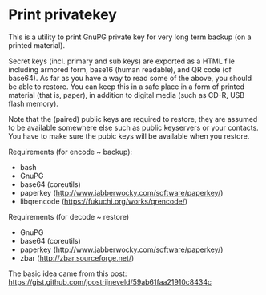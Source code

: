 # Print privatekey

This is a utility to print GnuPG private key for very long term backup
(on a printed material).

Secret keys (incl. primary and sub keys) are exported as a HTML file
including armored form, base16 (human readable), and QR code (of base64).
As far as you have a way to read some of the above, you should
be able to restore. You can keep this in a safe place in a form
of printed material (that is, paper), in addition to digital media (such
as CD-R, USB flash memory).

Note that the (paired) public keys are required to restore,
they are assumed to be available somewhere else such as public
keyservers or your contacts. You have to make sure the pubic keys
will be available when you restore.

Requirements (for encode ~ backup):
* bash
* GnuPG
* base64 (coreutils)
* paperkey (http://www.jabberwocky.com/software/paperkey/)
* libqrencode (https://fukuchi.org/works/qrencode/)

Requirements (for decode ~ restore)
* GnuPG
* base64 (coreutils)
* paperkey (http://www.jabberwocky.com/software/paperkey/)
* zbar (http://zbar.sourceforge.net/)

The basic idea came from this post:
https://gist.github.com/joostrijneveld/59ab61faa21910c8434c


